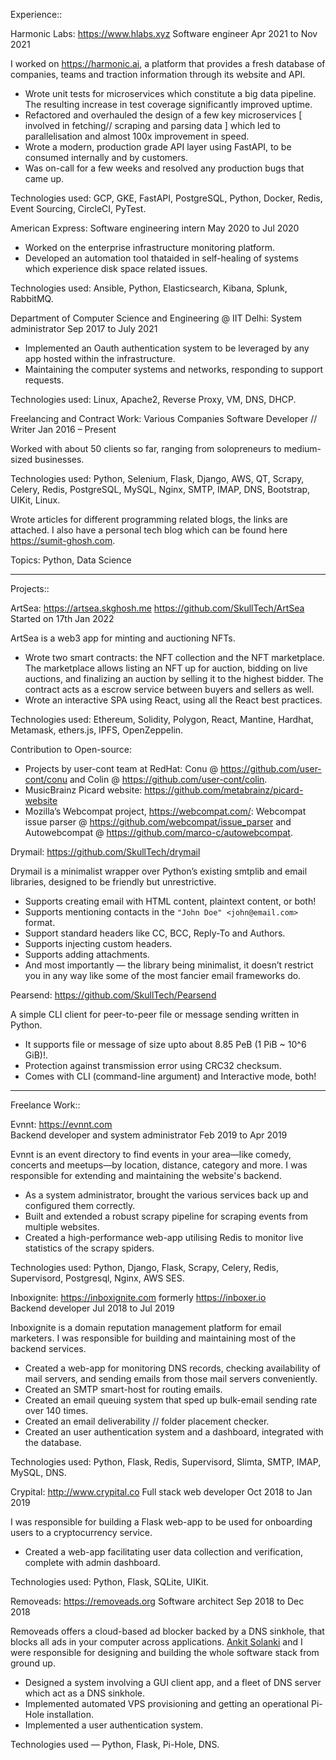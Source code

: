 Experience::


Harmonic Labs:
https://www.hlabs.xyz
Software engineer
Apr 2021 to Nov 2021

I worked on https://harmonic.ai, a platform that provides a fresh database of companies, teams and traction information through its website and API.

- Wrote unit tests for microservices which constitute a big data pipeline. The resulting increase in test coverage significantly improved uptime.
- Refactored and overhauled the design of a few key microservices [ involved in fetching// scraping and parsing data ] which led to parallelisation and almost 100x improvement in speed. 
- Wrote a modern, production grade API layer using FastAPI, to be consumed internally and by customers.
- Was on-call for a few weeks and resolved any production bugs that came up.

Technologies used: GCP, GKE, FastAPI, PostgreSQL, Python, Docker, Redis, Event Sourcing, CircleCI, PyTest.



American Express:
Software engineering intern
May 2020 to Jul 2020

- Worked on the enterprise infrastructure monitoring platform. 	
- Developed an automation tool thataided in self-healing of systems which experience disk space related issues.

Technologies used: Ansible, Python, Elasticsearch, Kibana, Splunk, RabbitMQ.



Department of Computer Science and Engineering @ IIT Delhi:
System administrator
Sep 2017 to July 2021

- Implemented an Oauth authentication system to be leveraged by any app hosted within the infrastructure.
- Maintaining the computer systems and networks, responding to support requests.  

Technologies used: Linux, Apache2, Reverse Proxy, VM, DNS, DHCP.



Freelancing and Contract Work:
Various Companies
Software Developer // Writer
Jan 2016 – Present

Worked with about 50 clients so far, ranging from solopreneurs to medium-sized businesses.

Technologies used: Python, Selenium, Flask, Django, AWS, QT, Scrapy, Celery, Redis, PostgreSQL, MySQL,
Nginx, SMTP, IMAP, DNS, Bootstrap, UIKit, Linux.

Wrote articles for different programming related blogs, the links are attached. I also have a personal tech blog which can be found here https://sumit-ghosh.com.

Topics: Python, Data Science

____________________________________________________________

Projects::


ArtSea:
https://artsea.skghosh.me
https://github.com/SkullTech/ArtSea
Started on 17th Jan 2022

ArtSea is a web3 app for minting and auctioning NFTs.

- Wrote two smart contracts: the NFT collection and the NFT marketplace. The marketplace allows listing an NFT up for auction, bidding on live auctions, and finalizing an auction by selling it to the highest bidder. The contract acts as a escrow service between buyers and sellers as well.
- Wrote an interactive SPA using React, using all the React best practices.

Technologies used: Ethereum, Solidity, Polygon, React, Mantine, Hardhat, Metamask, ethers.js, IPFS, OpenZeppelin.



Contribution to Open-source:

- Projects by user-cont team at RedHat: Conu @ https://github.com/user-cont/conu and Colin @ https://github.com/user-cont/colin.
- MusicBrainz Picard website: https://github.com/metabrainz/picard-website
- Mozilla’s Webcompat project, https://webcompat.com/: Webcompat issue parser @ https://github.com/webcompat/issue_parser and Autowebcompat @ https://github.com/marco-c/autowebcompat.



Drymail:
https://github.com/SkullTech/drymail

Drymail is a minimalist wrapper over Python’s existing smtplib and email libraries, designed to be friendly but unrestrictive.

- Supports creating email with HTML content, plaintext content, or both!
- Supports mentioning contacts in the `"John Doe" <john@email.com>` format.
- Support standard headers like CC, BCC, Reply-To and Authors.
- Supports injecting custom headers.
- Supports adding attachments.
- And most importantly — the library being minimalist, it doesn’t restrict you in any way like some of the most fancier email frameworks do.



Pearsend:
https://github.com/SkullTech/Pearsend

A simple CLI client for peer-to-peer file or message sending written in Python.

- It supports file or message of size upto about 8.85 PeB (1 PiB ~ 10^6 GiB)!.
- Protection against transmission error using CRC32 checksum.
- Comes with CLI (command-line argument) and Interactive mode, both!

____________________________________________________________

Freelance Work::


Evnnt:
https://evnnt.com  
Backend developer and system administrator
Feb 2019 to Apr 2019

Evnnt is an event directory to find events in your area—like comedy, concerts and meetups—by location, distance, category and more. I was responsible for extending and maintaining the website's backend.

- As a system administrator, brought the various services back up and configured them correctly.
- Built and extended a robust scrapy pipeline for scraping events from multiple websites.
- Created a high-performance web-app utilising Redis to monitor live statistics of the scrapy spiders.

Technologies used: Python, Django, Flask, Scrapy, Celery, Redis, Supervisord, Postgresql, Nginx, AWS SES.  



Inboxignite:
https://inboxignite.com formerly https://inboxer.io  
Backend developer
Jul 2018 to Jul 2019

Inboxignite is a domain reputation management platform for email marketers. I was responsible for building and maintaining most of the backend services.

- Created a web-app for monitoring DNS records, checking availability of mail servers, and sending emails from those mail servers conveniently.
- Created an SMTP smart-host for routing emails.  
- Created an email queuing system that sped up bulk-email sending rate over 140 times.  
- Created an email deliverability // folder placement checker.  
- Created an user authentication system and a dashboard, integrated with the database.  

Technologies used: Python, Flask, Redis, Supervisord, Slimta, SMTP, IMAP, MySQL, DNS.



Crypital:
http://www.crypital.co
Full stack web developer
Oct 2018 to Jan 2019

I was responsible for building a Flask web-app to be used for onboarding users to a cryptocurrency service. 

- Created a web-app facilitating user data collection and verification, complete with admin dashboard.  

Technologies used: Python, Flask, SQLite, UIKit.  



Removeads:
https://removeads.org
Software architect
Sep 2018 to Dec 2018

Removeads offers a cloud-based ad blocker backed by a DNS sinkhole, that blocks all ads in your computer across applications. [Ankit Solanki](https://ankit-solanki.com/) and I were responsible for designing and building the whole software stack from ground up. 

- Designed a system involving a GUI client app, and a fleet of DNS server which act as a DNS sinkhole.  
- Implemented automated VPS provisioning and getting an operational Pi-Hole installation.  
- Implemented a user authentication system.  

Technologies used — Python, Flask, Pi-Hole, DNS.
